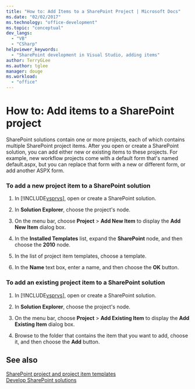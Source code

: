 ```yaml
---
title: "How to: Add Items to a SharePoint Project | Microsoft Docs"
ms.date: "02/02/2017"
ms.technology: "office-development"
ms.topic: "conceptual"
dev_langs: 
  - "VB"
  - "CSharp"
helpviewer_keywords: 
  - "SharePoint development in Visual Studio, adding items"
author: TerryGLee
ms.author: tglee
manager: douge
ms.workload: 
  - "office"
---
```

# How to: Add items to a SharePoint project
  SharePoint solutions contain one or more projects, each of which contains multiple SharePoint project items. After you open or create a SharePoint solution, you can add either new or existing items to these projects. For example, new workflow projects come with a default form that's named default.aspx, but you can replace that form with a new or different form, or add another ASPX form.  
  
### To add a new project item to a SharePoint solution  
  
1.  In [!INCLUDE[vsprvs](../sharepoint/includes/vsprvs-md.md)], open or create a SharePoint solution.  
  
2.  In **Solution Explorer**, choose the project's node.  
  
3.  On the menu bar, choose **Project** > **Add New Item** to display the **Add New Item** dialog box.  
  
4.  In the **Installed Templates** list, expand the **SharePoint** node, and then choose the **2010** node.  
  
5.  In the list of project item templates, choose a template.  
  
6.  In the **Name** text box, enter a name, and then choose the **OK** button.  
  
### To add an existing project item to a SharePoint solution  
  
1.  In [!INCLUDE[vsprvs](../sharepoint/includes/vsprvs-md.md)], open or create a SharePoint solution.  
  
2.  In **Solution Explorer**, choose the project's node.  
  
3.  On the menu bar, choose **Project** > **Add Existing Item** to display the **Add Existing Item** dialog box.  
  
4.  Browse to the folder that contains the item that you want to add, choose it, and then choose the **Add** button.  
  
## See also
 [SharePoint project and project item templates](../sharepoint/sharepoint-project-and-project-item-templates.md)   
 [Develop SharePoint solutions](../sharepoint/developing-sharepoint-solutions.md)  
